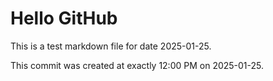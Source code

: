 # Hello GitHub
This is a test markdown file for date 2025-01-25.

This commit was created at exactly 12:00 PM on 2025-01-25.
